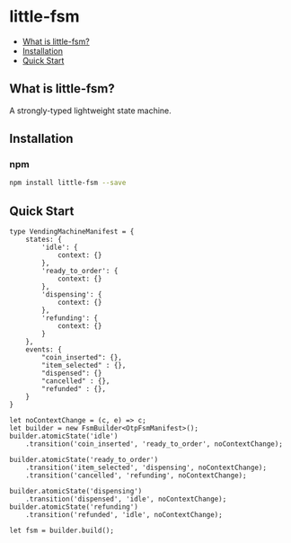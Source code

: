 # little-fsm

- [What is little-fsm?](#what-is-little-fsm)
- [Installation](#installation)
- [Quick Start](#quick-start)

## What is little-fsm?
A strongly-typed lightweight state machine. 

## Installation

### npm

```bash
npm install little-fsm --save
```

## Quick Start

```
type VendingMachineManifest = {
    states: {
        'idle': {
            context: {}
        },
        'ready_to_order': {
            context: {}
        },
        'dispensing': {
            context: {}
        },
        'refunding': {
            context: {}
        }
    },
    events: {
        "coin_inserted": {},
        "item_selected" : {},
        "dispensed": {}
        "cancelled" : {},
        "refunded" : {},
    }
}

let noContextChange = (c, e) => c;
let builder = new FsmBuilder<OtpFsmManifest>();
builder.atomicState('idle')
    .transition('coin_inserted', 'ready_to_order', noContextChange);

builder.atomicState('ready_to_order')
    .transition('item_selected', 'dispensing', noContextChange);
    .transition('cancelled', 'refunding', noContextChange);

builder.atomicState('dispensing')
    .transition('dispensed', 'idle', noContextChange);
builder.atomicState('refunding')
    .transition('refunded', 'idle', noContextChange);

let fsm = builder.build();
```